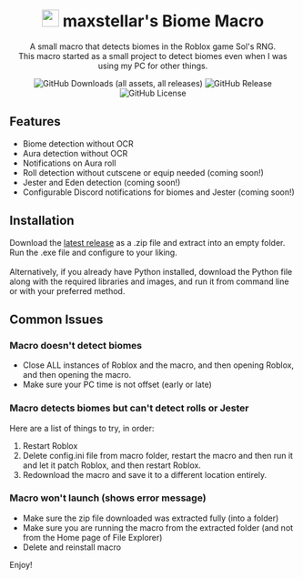 <div align="center" style="text-align: center;">
<h1><img src="icon.ico" height="30px">  maxstellar's Biome Macro</h1>
<p> A small macro that detects biomes in the Roblox game Sol's RNG.<br>This macro started as a small project to detect biomes even when I was using my PC for other things.</p>

![GitHub Downloads (all assets, all releases)](https://img.shields.io/github/downloads/maxstellar/maxstellar-Biome-Macro/total)
![GitHub Release](https://img.shields.io/github/v/release/maxstellar/maxstellar-Biome-Macro)
![GitHub License](https://img.shields.io/github/license/maxstellar/maxstellar-Biome-Macro)
</div>

## Features
- Biome detection without OCR
- Aura detection without OCR
- Notifications on Aura roll
- Roll detection without cutscene or equip needed (coming soon!)
- Jester and Eden detection (coming soon!)
- Configurable Discord notifications for biomes and Jester (coming soon!)

## Installation
Download the [latest release](https://github.com/maxstellar/maxstellar-Biome-Macro/releases/latest) as a .zip file and extract into an empty folder. Run the .exe file and configure to your liking.<br><br>
Alternatively, if you already have Python installed, download the Python file along with the required libraries and images, and run it from command line or with your preferred method.

## Common Issues
### Macro doesn't detect biomes
- Close ALL instances of Roblox and the macro, and then opening Roblox, and then opening the macro.
- Make sure your PC time is not offset (early or late)

### Macro detects biomes but can't detect rolls or Jester
Here are a list of things to try, in order:
1. Restart Roblox
2. Delete config.ini file from macro folder, restart the macro and then run it and let it patch Roblox, and then restart Roblox.
3. Redownload the macro and save it to a different location entirely.

### Macro won't launch (shows error message)
- Make sure the zip file downloaded was extracted fully (into a folder)
- Make sure you are running the macro from the extracted folder (and not from the Home page of File Explorer)
- Delete and reinstall macro

Enjoy!
